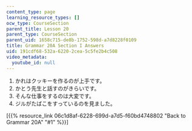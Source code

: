 ```yaml
---
content_type: page
learning_resource_types: []
ocw_type: CourseSection
parent_title: Lesson 20
parent_type: CourseSection
parent_uid: 1658c715-de8b-1752-598d-a7d8228f0109
title: Grammar 20A Section I Answers
uid: 191cdf68-532a-6220-2cea-5c5fe2b4c508
video_metadata:
  youtube_id: null
---
```


1.  かれはクッキーを作るのが上手です。
2.  かとう先生と話すのがきらいです。
3.  そんな仕事をするのは大変です。
4.  ジルがたばこをすっているのを見ました。

\[{{% resource_link 06c1d8af-6228-699d-a7d5-f60bd4748802 "Back to Grammar 20A" "#1" %}}\]